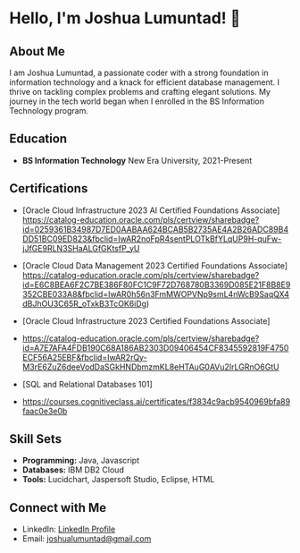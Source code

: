 
# Hello, I'm Joshua Lumuntad! 👋

## About Me

I am Joshua Lumuntad, a passionate coder with a strong foundation in information technology and a knack for efficient database management. I thrive on tackling complex problems and crafting elegant solutions. My journey in the tech world began when I enrolled in the BS Information Technology program.

## Education

- **BS Information Technology**
  New Era University, 2021-Present

## Certifications

- [Oracle Cloud Infrastructure 2023 AI Certified Foundations Associate] https://catalog-education.oracle.com/pls/certview/sharebadge?id=0259361B34987D7ED0AABAA624BCAB5B2735AE4A2B26ADC89B4DD51BC09ED823&fbclid=IwAR2noFpR4sentPLOTkBfYLqUP9H-quFw-jJfGE9RLN3SHaALGfGKtsfP_yU

- [Oracle Cloud Data Management 2023 Certified Foundations Associate] https://catalog-education.oracle.com/pls/certview/sharebadge?id=E6C8BEA6F2C7BE386F80FC1C9F72D768780B3369D085E21F8B8E9352CBE033A8&fbclid=IwAR0h56n3FmMWOPVNp9smL4nWcB9SaqQX4dBJhOU3C65R_oTxkB3TcOK6iDg)
- [Oracle Cloud Infrastructure 2023 Certified Foundations Associate]
- https://catalog-education.oracle.com/pls/certview/sharebadge?id=A7E7AFA4FDB190C68A186AB2303D09406454CF8345592819F4750ECF56A25EBF&fbclid=IwAR2rQy-M3rE6ZuZ6deeVodDaSGkHNDbmzmKL8eHTAuG0AVu2IrLGRnO6GtU
- [SQL and Relational Databases 101]
- https://courses.cognitiveclass.ai/certificates/f3834c9acb9540969bfa89faac0e3e0b

## Skill Sets

- **Programming:** Java, Javascript
- **Databases:** IBM DB2 Cloud
- **Tools:** Lucidchart, Jaspersoft Studio, Eclipse, HTML

## Connect with Me

- LinkedIn: [LinkedIn Profile](www.linkedin.com/in/joshua-lumuntad-16b726225)
- Email: joshualumuntad@gmail.com
